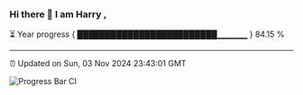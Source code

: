 ### Hi there 👋 I am Harry , 

⏳ Year progress { █████████████████████████▁▁▁▁▁ } 84.15 %

---

⏰ Updated on Sun, 03 Nov 2024 23:43:01 GMT

![Progress Bar CI](https://github.com/duykhang68/duykhang68/workflows/Progress%20Bar%20CI/badge.svg)
